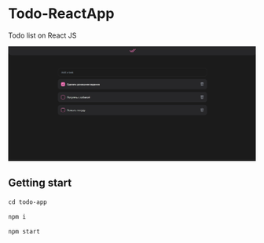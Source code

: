 # Todo-ReactApp
Todo list on React JS

![todo](preview.jpg)

## Getting start
```
cd todo-app
```

```
npm i
```

```
npm start
```
